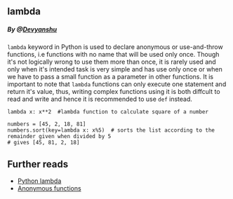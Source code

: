 ## lambda
##### By @[Devyanshu](https://github.com/Devyanshu)

```lambda``` keyword in Python is used to declare anonymous or use-and-throw functions, i.e functions with no name that will be used only once. Though it's not logically wrong to use them more than once, it is rarely used and only when it's intended task is very simple and has use only once or when we have to pass a small function as a parameter in other functions. It is important to note that ```lambda``` functions can only execute one statement and return it's value, thus, writing complex functions using it is both diffcult to read and write and hence it is recommended to use ```def``` instead.

```
lambda x: x**2  #lambda function to calculate square of a number
```

``` 
numbers = [45, 2, 18, 81] 
numbers.sort(key=lambda x: x%5)  # sorts the list according to the remainder given when divided by 5
# gives [45, 81, 2, 18]
```



## Further reads
- [Python lambda](https://www.w3schools.com/python/python_lambda.asp)
- [Anonymous functions](https://en.wikipedia.org/wiki/Anonymous_function)
